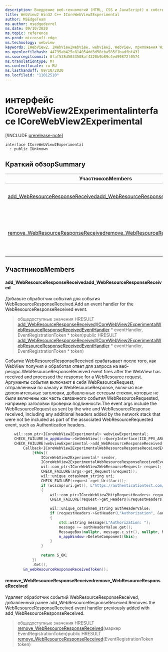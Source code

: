 ```yaml
---
description: Внедрение веб-технологий (HTML, CSS и JavaScript) в собственные приложения с помощью элемента управления Microsoft Edge WebView2
title: WebView2 Win32 C++ ICoreWebView2Experimental
author: MSEdgeTeam
ms.author: msedgedevrel
ms.date: 09/10/2020
ms.topic: reference
ms.prod: microsoft-edge
ms.technology: webview
keywords: IWebView2, IWebView2WebView, webview2, WebView, приложения Win32, Win32, EDGE, ICoreWebView2, ICoreWebView2Controller, управление браузером, EDGE HTML, ICoreWebView2Experimental
ms.openlocfilehash: 44795ab425e814054dd3d58cba585f1badfbf431
ms.sourcegitcommit: 0faf538d5033508af4320b9b89c4ed99872f0574
ms.translationtype: MT
ms.contentlocale: ru-RU
ms.lasthandoff: 09/10/2020
ms.locfileid: "11012510"
---
```

# <span data-ttu-id="618cb-104">интерфейс ICoreWebView2Experimental</span><span class="sxs-lookup"><span data-stu-id="618cb-104">interface ICoreWebView2Experimental</span></span> 

[!INCLUDE [prerelease-note](../../includes/prerelease-note.md)]

```
interface ICoreWebView2Experimental
  : public IUnknown
```

## <span data-ttu-id="618cb-105">Краткий обзор</span><span class="sxs-lookup"><span data-stu-id="618cb-105">Summary</span></span>

 <span data-ttu-id="618cb-106">Участников</span><span class="sxs-lookup"><span data-stu-id="618cb-106">Members</span></span>                        | <span data-ttu-id="618cb-107">Описания</span><span class="sxs-lookup"><span data-stu-id="618cb-107">Descriptions</span></span>
--------------------------------|---------------------------------------------
[<span data-ttu-id="618cb-108">add_WebResourceResponseReceived</span><span class="sxs-lookup"><span data-stu-id="618cb-108">add_WebResourceResponseReceived</span></span>](#add_webresourceresponsereceived) | <span data-ttu-id="618cb-109">Добавьте обработчик событий для события WebResourceResponseReceived.</span><span class="sxs-lookup"><span data-stu-id="618cb-109">Add an event handler for the WebResourceResponseReceived event.</span></span>
[<span data-ttu-id="618cb-110">remove_WebResourceResponseReceived</span><span class="sxs-lookup"><span data-stu-id="618cb-110">remove_WebResourceResponseReceived</span></span>](#remove_webresourceresponsereceived) | <span data-ttu-id="618cb-111">Удаляет обработчик событий WebResourceResponseReceived, добавленный ранее add_WebResourceResponseReceived.</span><span class="sxs-lookup"><span data-stu-id="618cb-111">Removes the WebResourceResponseReceived event handler previously added with add_WebResourceResponseReceived.</span></span>

## <span data-ttu-id="618cb-112">Участников</span><span class="sxs-lookup"><span data-stu-id="618cb-112">Members</span></span>

#### <span data-ttu-id="618cb-113">add_WebResourceResponseReceived</span><span class="sxs-lookup"><span data-stu-id="618cb-113">add_WebResourceResponseReceived</span></span> 

<span data-ttu-id="618cb-114">Добавьте обработчик событий для события WebResourceResponseReceived.</span><span class="sxs-lookup"><span data-stu-id="618cb-114">Add an event handler for the WebResourceResponseReceived event.</span></span>

> <span data-ttu-id="618cb-115">общедоступные значения HRESULT [add_WebResourceResponseReceived](#add_webresourceresponsereceived)([ICoreWebView2ExperimentalWebResourceResponseReceivedEventHandler](icorewebview2experimentalwebresourceresponsereceivedeventhandler.md) \* eventHandler, EventRegistrationToken \* token)</span><span class="sxs-lookup"><span data-stu-id="618cb-115">public HRESULT [add_WebResourceResponseReceived](#add_webresourceresponsereceived)([ICoreWebView2ExperimentalWebResourceResponseReceivedEventHandler](icorewebview2experimentalwebresourceresponsereceivedeventhandler.md) \* eventHandler, EventRegistrationToken \* token)</span></span>

<span data-ttu-id="618cb-116">Событие WebResourceResponseReceived срабатывает после того, как WebView получил и обработал ответ для запроса на веб-ресурс.</span><span class="sxs-lookup"><span data-stu-id="618cb-116">WebResourceResponseReceived event fires after the WebView has received and processed the response for a WebResource request.</span></span> <span data-ttu-id="618cb-117">Аргументы события включают в себя WebResourceRequest, отправленный по каналу и WebResourceResponse, включая все дополнительные заголовки, добавленные сетевым стеком, которые не были включены как часть связанного события WebResourceRequested, например заголовки проверки подлинности.</span><span class="sxs-lookup"><span data-stu-id="618cb-117">The event args include the WebResourceRequest as sent by the wire and WebResourceResponse received, including any additional headers added by the network stack that were not be included as part of the associated WebResourceRequested event, such as Authentication headers.</span></span> 
```cpp
    wil::com_ptr<ICoreWebView2Experimental> webviewExperimental;
    CHECK_FAILURE(m_appWindow->GetWebView()->QueryInterface(IID_PPV_ARGS(&webviewExperimental)));
    CHECK_FAILURE(webviewExperimental->add_WebResourceResponseReceived(
        Callback<ICoreWebView2ExperimentalWebResourceResponseReceivedEventHandler>(
            [this](
                ICoreWebView2Experimental* sender,
                ICoreWebView2ExperimentalWebResourceResponseReceivedEventArgs* args) {           
                wil::com_ptr<ICoreWebView2WebResourceRequest> request;
                CHECK_FAILURE(args->get_Request(&request));
                wil::unique_cotaskmem_string uri;
                CHECK_FAILURE(request->get_Uri(&uri));
                if (wcscmp(uri.get(), L"https://authenticationtest.com/HTTPAuth/") == 0)
                {
                    wil::com_ptr<ICoreWebView2HttpRequestHeaders> requestHeaders;
                    CHECK_FAILURE(request->get_Headers(&requestHeaders));

                    wil::unique_cotaskmem_string authHeaderValue;
                    if (requestHeaders->GetHeader(L"Authorization", &authHeaderValue) == S_OK)
                    {
                        std::wstring message(L"Authorization: ");
                        message += authHeaderValue.get();
                        MessageBox(nullptr, message.c_str(), nullptr, MB_OK);
                        m_appWindow->DeleteComponent(this);
                    }
                }
                
                return S_OK;
            })
            .Get(),
        &m_webResourceResponseReceivedToken));
```

#### <span data-ttu-id="618cb-118">remove_WebResourceResponseReceived</span><span class="sxs-lookup"><span data-stu-id="618cb-118">remove_WebResourceResponseReceived</span></span> 

<span data-ttu-id="618cb-119">Удаляет обработчик событий WebResourceResponseReceived, добавленный ранее add_WebResourceResponseReceived.</span><span class="sxs-lookup"><span data-stu-id="618cb-119">Removes the WebResourceResponseReceived event handler previously added with add_WebResourceResponseReceived.</span></span>

> <span data-ttu-id="618cb-120">общедоступные значения HRESULT [remove_WebResourceResponseReceived](#remove_webresourceresponsereceived)(маркер EventRegistrationToken)</span><span class="sxs-lookup"><span data-stu-id="618cb-120">public HRESULT [remove_WebResourceResponseReceived](#remove_webresourceresponsereceived)(EventRegistrationToken token)</span></span>

